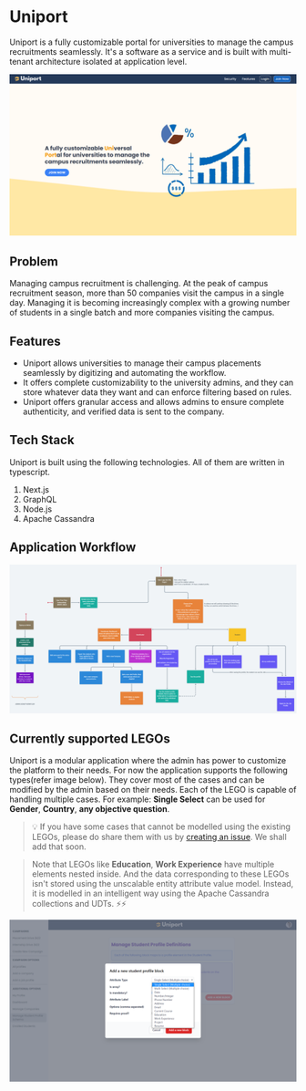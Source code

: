 # Uniport
Uniport is a fully customizable portal for universities to manage the campus recruitments seamlessly. It's a software as a service and is built with multi-tenant architecture isolated at application level.

![](./docs/landing.PNG)

## Problem
Managing campus recruitment is challenging. At the peak of campus recruitment season, more than 50 companies visit the campus in a single day. Managing it is becoming increasingly complex with a growing number of students in a single batch and more companies visiting the campus.

## Features
* Uniport allows universities to manage their campus placements seamlessly by digitizing and automating the workflow.
* It offers complete customizability to the university admins, and they can store whatever data they want and can enforce filtering based on rules.
* Uniport offers granular access and allows admins to ensure complete authenticity, and verified data is sent to the company.

## Tech Stack
Uniport is built using the following technologies. All of them are written in typescript.
1. Next.js
2. GraphQL
3. Node.js
4. Apache Cassandra

## Application Workflow

![](./docs/workflow.png)

## Currently supported LEGOs
Uniport is a modular application where the admin has power to customize the platform to their needs. For now the application supports the following types(refer image below). They cover most of the cases and can be modified by the admin based on their needs. Each of the LEGO is capable of handling multiple cases. For example: **Single Select** can be used for **Gender**, **Country**, **any objective question**.

> 💡 If you have some cases that cannot be modelled using the existing LEGOs, please do share them with us by [creating an issue](https://github.com/subhamX/uniport/issues). We shall add that soon.


> Note that LEGOs like **Education**, **Work Experience** have multiple elements nested inside. And the data corresponding to these LEGOs isn't stored using the unscalable entity attribute value model. Instead, it is modelled in an intelligent way using the Apache Cassandra collections and UDTs. ⚡⚡

![](./docs/legos.PNG)

